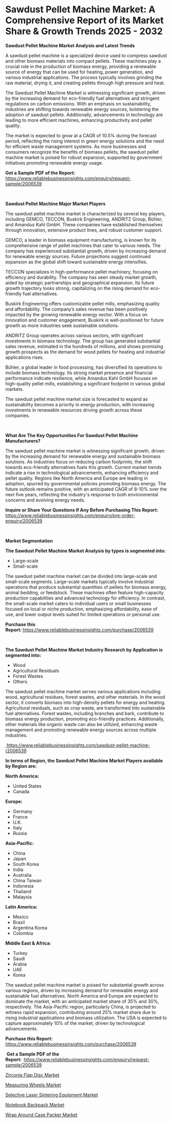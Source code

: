 <p><h1>Sawdust Pellet Machine Market: A Comprehensive Report of its Market Share & Growth Trends 2025 - 2032</h1></p><p><strong>Sawdust Pellet Machine Market Analysis and Latest Trends</strong></p>
<p><p>A sawdust pellet machine is a specialized device used to compress sawdust and other biomass materials into compact pellets. These machines play a crucial role in the production of biomass energy, providing a renewable source of energy that can be used for heating, power generation, and various industrial applications. The process typically involves grinding the raw material, drying it, and creating pellets through high pressure and heat.</p><p>The Sawdust Pellet Machine Market is witnessing significant growth, driven by the increasing demand for eco-friendly fuel alternatives and stringent regulations on carbon emissions. With an emphasis on sustainability, industries are shifting towards renewable energy sources, bolstering the adoption of sawdust pellets. Additionally, advancements in technology are leading to more efficient machines, enhancing productivity and pellet quality. </p><p>The market is expected to grow at a CAGR of 10.5% during the forecast period, reflecting the rising interest in green energy solutions and the need for efficient waste management systems. As more businesses and consumers recognize the benefits of biomass pellets, the sawdust pellet machine market is poised for robust expansion, supported by government initiatives promoting renewable energy usage.</p></p>
<p><strong>Get a Sample PDF of the Report:&nbsp;</strong> <a href="https://www.reliablebusinessinsights.com/enquiry/request-sample/2006539?utm_campaign=63&utm_medium=2&utm_source=Github&utm_content=ia&utm_term=10042025&utm_id=sawdust-pellet-machine">https://www.reliablebusinessinsights.com/enquiry/request-sample/2006539</a></p>
<p>&nbsp;</p>
<p><strong>Sawdust Pellet Machine Major Market Players</strong></p>
<p><p>The sawdust pellet machine market is characterized by several key players, including GEMCO, TECCON, Buskirk Engineering, ANDRITZ Group, Bühler, and Amandus Kahl GmbH. These companies have established themselves through innovation, extensive product lines, and robust customer support.</p><p>GEMCO, a leader in biomass equipment manufacturing, is known for its comprehensive range of pellet machines that cater to various needs. The company has experienced substantial growth, driven by increasing demand for renewable energy sources. Future projections suggest continued expansion as the global shift toward sustainable energy intensifies.</p><p>TECCON specializes in high-performance pellet machinery, focusing on efficiency and durability. The company has seen steady market growth, aided by strategic partnerships and geographical expansion. Its future growth trajectory looks strong, capitalizing on the rising demand for eco-friendly fuel alternatives.</p><p>Buskirk Engineering offers customizable pellet mills, emphasizing quality and affordability. The company’s sales revenue has been positively impacted by the growing renewable energy sector. With a focus on innovation and customer engagement, Buskirk is well-positioned for future growth as more industries seek sustainable solutions.</p><p>ANDRITZ Group operates across various sectors, with significant investments in biomass technology. The group has generated substantial sales revenue, estimated in the hundreds of millions, and shows promising growth prospects as the demand for wood pellets for heating and industrial applications rises.</p><p>Bühler, a global leader in food processing, has diversified its operations to include biomass technology. Its strong market presence and financial performance indicate resilience, while Amandus Kahl GmbH focuses on high-quality pellet mills, establishing a significant footprint in various global markets.</p><p>The sawdust pellet machine market size is forecasted to expand as sustainability becomes a priority in energy production, with increasing investments in renewable resources driving growth across these companies.</p></p>
<p>&nbsp;</p>
<p><strong>What Are The Key Opportunities For Sawdust Pellet Machine Manufacturers?</strong></p>
<p><p>The sawdust pellet machine market is witnessing significant growth, driven by the increasing demand for renewable energy and sustainable biomass solutions. As industries focus on reducing carbon footprints, the shift towards eco-friendly alternatives fuels this growth. Current market trends indicate a rise in technological advancements, enhancing efficiency and pellet quality. Regions like North America and Europe are leading in adoption, spurred by governmental policies promoting biomass energy. The future outlook remains positive, with an anticipated CAGR of 8-10% over the next five years, reflecting the industry's response to both environmental concerns and evolving energy needs.</p></p>
<p><strong>Inquire or Share Your Questions If Any Before Purchasing This Report:</strong> <a href="https://www.reliablebusinessinsights.com/enquiry/pre-order-enquiry/2006539?utm_campaign=63&utm_medium=2&utm_source=Github&utm_content=ia&utm_term=10042025&utm_id=sawdust-pellet-machine">https://www.reliablebusinessinsights.com/enquiry/pre-order-enquiry/2006539</a></p>
<p>&nbsp;</p>
<p><strong>Market Segmentation</strong></p>
<p><strong>The Sawdust Pellet Machine Market Analysis by types is segmented into:</strong></p>
<p><ul><li>Large-scale</li><li>Small-scale</li></ul></p>
<p><p>The sawdust pellet machine market can be divided into large-scale and small-scale segments. Large-scale markets typically involve industrial operations that produce substantial quantities of pellets for biomass energy, animal bedding, or feedstock. These machines often feature high-capacity production capabilities and advanced technology for efficiency. In contrast, the small-scale market caters to individual users or small businesses focused on local or niche production, emphasizing affordability, ease of use, and lower output levels suited for limited operations or personal use.</p></p>
<p><strong>Purchase this Report:&nbsp;</strong><a href="https://www.reliablebusinessinsights.com/purchase/2006539?utm_campaign=63&utm_medium=2&utm_source=Github&utm_content=ia&utm_term=10042025&utm_id=sawdust-pellet-machine">https://www.reliablebusinessinsights.com/purchase/2006539</a></p>
<p>&nbsp;</p>
<p><strong>The Sawdust Pellet Machine Market Industry Research by Application is segmented into:</strong></p>
<p><ul><li>Wood</li><li>Agricultural Residuals</li><li>Forest Wastes</li><li>Others</li></ul></p>
<p><p>The sawdust pellet machine market serves various applications including wood, agricultural residues, forest wastes, and other materials. In the wood sector, it converts biomass into high-density pellets for energy and heating. Agricultural residuals, such as crop waste, are transformed into sustainable fuel alternatives. Forest wastes, including branches and bark, contribute to biomass energy production, promoting eco-friendly practices. Additionally, other materials like organic waste can also be utilized, enhancing waste management and promoting renewable energy sources across multiple industries.</p></p>
<p><a href="https://www.reliablebusinessinsights.com/sawdust-pellet-machine-r2006539?utm_campaign=63&utm_medium=2&utm_source=Github&utm_content=ia&utm_term=10042025&utm_id=sawdust-pellet-machine">&nbsp;https://www.reliablebusinessinsights.com/sawdust-pellet-machine-r2006539</a></p>
<p><strong>In terms of Region, the Sawdust Pellet Machine Market Players available by Region are:</strong></p>
<p>
    <p> <strong> North America: </strong>
        <ul>
            <li>United States</li>
            <li>Canada</li>
        </ul>
        </p> 
    <p> <strong> Europe: </strong>
        <ul>
            <li>Germany</li>
            <li>France</li>
            <li>U.K.</li>
            <li>Italy</li>
            <li>Russia</li>
        </ul>
        </p> 
    <p> <strong> Asia-Pacific: </strong>
        <ul>
            <li>China</li>
            <li>Japan</li>
            <li>South Korea</li>
            <li>India</li>
            <li>Australia</li>
            <li>China Taiwan</li>
            <li>Indonesia</li>
            <li>Thailand</li>
            <li>Malaysia</li>
        </ul>
        </p> 
    <p> <strong> Latin America: </strong>
        <ul>
            <li>Mexico</li>
            <li>Brazil</li>
            <li>Argentina Korea</li>
            <li>Colombia</li>
        </ul>
        </p> 
    <p> <strong> Middle East & Africa: </strong>
        <ul>
            <li>Turkey</li>
            <li>Saudi</li>
            <li>Arabia</li>
            <li>UAE</li>
            <li>Korea</li>
        </ul>
    </p>
    </p>
<p><p>The sawdust pellet machine market is poised for substantial growth across various regions, driven by increasing demand for renewable energy and sustainable fuel alternatives. North America and Europe are expected to dominate the market, with an anticipated market share of 35% and 30%, respectively. The Asia-Pacific region, particularly China, is projected to witness rapid expansion, contributing around 25% market share due to rising industrial applications and biomass utilization. The USA is expected to capture approximately 10% of the market, driven by technological advancements.</p></p>
<p><strong>Purchase this Report: </strong><a href="https://www.reliablebusinessinsights.com/purchase/2006539?utm_campaign=63&utm_medium=2&utm_source=Github&utm_content=ia&utm_term=10042025&utm_id=sawdust-pellet-machine">https://www.reliablebusinessinsights.com/purchase/2006539</a></p>
<p>&nbsp;<strong>Get a Sample PDF of the Report:&nbsp;&nbsp;</strong><a href="https://www.reliablebusinessinsights.com/enquiry/request-sample/2006539?utm_campaign=63&utm_medium=2&utm_source=Github&utm_content=ia&utm_term=10042025&utm_id=sawdust-pellet-machine">https://www.reliablebusinessinsights.com/enquiry/request-sample/2006539</a></p>
<p><strong></strong></p>
<p><p><a href="https://github.com/stephaniwo144/Market-Research-Report-List-1/blob/main/zirconia-flap-disc-market.md?utm_campaign=63&utm_medium=2&utm_source=Github&utm_content=ia&utm_term=10042025&utm_id=sawdust-pellet-machine">Zirconia Flap Disc Market</a></p><p><a href="https://github.com/abbislposival/Market-Research-Report-List-2/blob/main/measuring-wheels-market.md?utm_campaign=63&utm_medium=2&utm_source=Github&utm_content=ia&utm_term=10042025&utm_id=sawdust-pellet-machine">Measuring Wheels Market</a></p><p><a href="https://github.com/DixieGrimes/Market-Research-Report-List-2/blob/main/selective-laser-sintering-equipment-market.md?utm_campaign=63&utm_medium=2&utm_source=Github&utm_content=ia&utm_term=10042025&utm_id=sawdust-pellet-machine">Selective Laser Sintering Equipment Market</a></p><p><a href="https://github.com/ParvinKhatun77/Market-Research-Report-List-2/blob/main/notebook-backpack-market.md?utm_campaign=63&utm_medium=2&utm_source=Github&utm_content=ia&utm_term=10042025&utm_id=sawdust-pellet-machine">Notebook Backpack Market</a></p><p><a href="https://github.com/saroarmaicky/Market-Research-Report-List-1/blob/main/wrap-around-case-packer-market.md?utm_campaign=63&utm_medium=2&utm_source=Github&utm_content=ia&utm_term=10042025&utm_id=sawdust-pellet-machine">Wrap Around Case Packer Market</a></p></p>